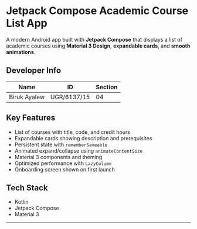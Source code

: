 #  Jetpack Compose Academic Course List App

A modern Android app built with **Jetpack Compose** that displays a list of academic courses using **Material 3 Design**, **expandable cards**, and **smooth animations**.

##  Developer Info

| Name             | ID           | Section |
|------------------|--------------|---------|
| Biruk Ayalew  | UGR/6137/15  | 04      |

##  Key Features

-  List of courses with title, code, and credit hours  
-  Expandable cards showing description and prerequisites  
-  Persistent state with `rememberSaveable`  
-  Animated expand/collapse using `animateContentSize`  
-  Material 3 components and theming  
-  Optimized performance with `LazyColumn`  
-  Onboarding screen shown on first launch  

## Tech Stack

- Kotlin  
- Jetpack Compose  
- Material 3

---
